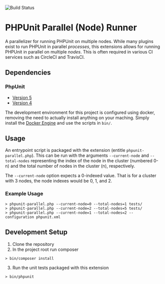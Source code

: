 ![Build Status](https://travis-ci.org/TaysirTayyab/phpunit-parallel-runner.svg?branch=master)

# PHPUnit Parallel (Node) Runner
A parallelizer for running PHPUnit on multiple nodes. While many plugins exist to run PHPUnit in parallel
_processes_, this extensions allows for running PHPUnit in parallel on multiple _nodes_. This is often required
 in various CI services such as CircleCI and TravisCI.
 
## Dependencies
### PhpUnit
- [Version 5](https://github.com/TaysirTayyab/phpunit-parallel-runner)
- [Version 4](https://github.com/TaysirTayyab/phpunit-parallel-runner/tree/phpunit4)

The development environment for this project is configured using docker, removing the need to actually install
anything on your maching. Simply install the [Docker Engine](https://docs.docker.com/engine/installation/) and
use the scripts in `bin/`.

## Usage
An entrypoint script is packaged with the extension (entitle `phpunit-parallel.php`). This can be run with the
arguments `--current-node` and `--total-nodes` representing the index of the node in the cluster (numbered 0-n)
and the total number of nodes in the cluster (n), respectively.

The `--current-node` option expects a 0-indexed value. That is for a cluster with 3 nodes, the node indexes would
be 0, 1, and 2.

### Example Usage
```
> phpunit-parallel.php --current-node=0 --total-nodes=1 tests/
> phpunit-parallel.php --current-node=2 --total-nodes=5 tests/
> phpunit-parallel.php --current-node=1 --total-nodes=2 --configuration phpunit.xml
```

## Development Setup

1. Clone the repository
2. In the project root run composer
```
> bin/composer install
```
3. Run the unit tests packaged with this extension
```
> bin/phpunit
```
